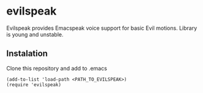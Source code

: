 # evilspeak
Evilspeak provides Emacspeak voice support for basic Evil motions.
Library is young and unstable. 
## Instalation
Clone this repository and add to .emacs 
```
(add-to-list 'load-path <PATH_TO_EVILSPEAK>)
(require 'evilspeak)
```

